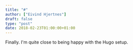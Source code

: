 ```yaml
---
title: "#"
author: ["Eivind Hjertnes"]
draft: false
type: "post"
date: 2018-02-23T01:00:00+01:00
---
```


Finally. I'm quite close to being happy with the Hugo setup.
